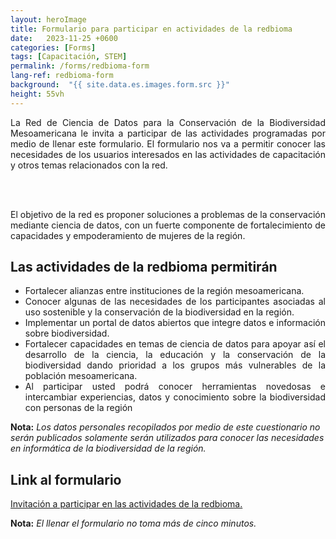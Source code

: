 ```yaml
---
layout: heroImage
title: Formulario para participar en actividades de la redbioma
date:   2023-11-25 +0600
categories: [Forms]
tags: [Capacitación, STEM]
permalink: /forms/redbioma-form
lang-ref: redbioma-form
background:  "{{ site.data.es.images.form.src }}"
height: 55vh
---
```


<div style="text-align: justify">
La Red de Ciencia de Datos para la Conservación de la Biodiversidad Mesoamericana le invita a participar de las actividades programadas por medio de llenar este formulario. El formulario nos va a permitir conocer las necesidades de los usuarios interesados en las actividades de capacitación y otros temas relacionados con la red.

<br><br>

El objetivo de la red es proponer soluciones a problemas de la conservación mediante ciencia de datos, con un fuerte componente de fortalecimiento de capacidades y empoderamiento de mujeres de la región.
</div>

## Las actividades de la redbioma permitirán

<ul style="text-align: justify">

<li>Fortalecer alianzas entre instituciones de la región mesoamericana.</li>
<li>Conocer algunas de las necesidades de los participantes asociadas al uso sostenible y la conservación de la biodiversidad en la región.</li>
<li>Implementar un portal de datos abiertos que integre datos e información sobre biodiversidad.</li>
<li>Fortalecer capacidades en temas de ciencia de datos para apoyar así el desarrollo de la ciencia, la educación y la conservación de la biodiversidad dando prioridad a los grupos más vulnerables de la población mesoamericana.</li>
<li>Al participar usted podrá conocer herramientas novedosas e intercambiar experiencias, datos y conocimiento sobre la biodiversidad con personas de la región</li>
</ul>

**Nota:** *Los datos personales recopilados por medio de este cuestionario no serán publicados solamente serán utilizados para conocer las necesidades en informática de la biodiversidad de la región.*

## Link al formulario

[Invitación a participar en las actividades de la redbioma.](https://forms.gle/gq98uQN32xz9uBx87)

**Nota:** *El llenar el formulario no toma más de cinco minutos.*
